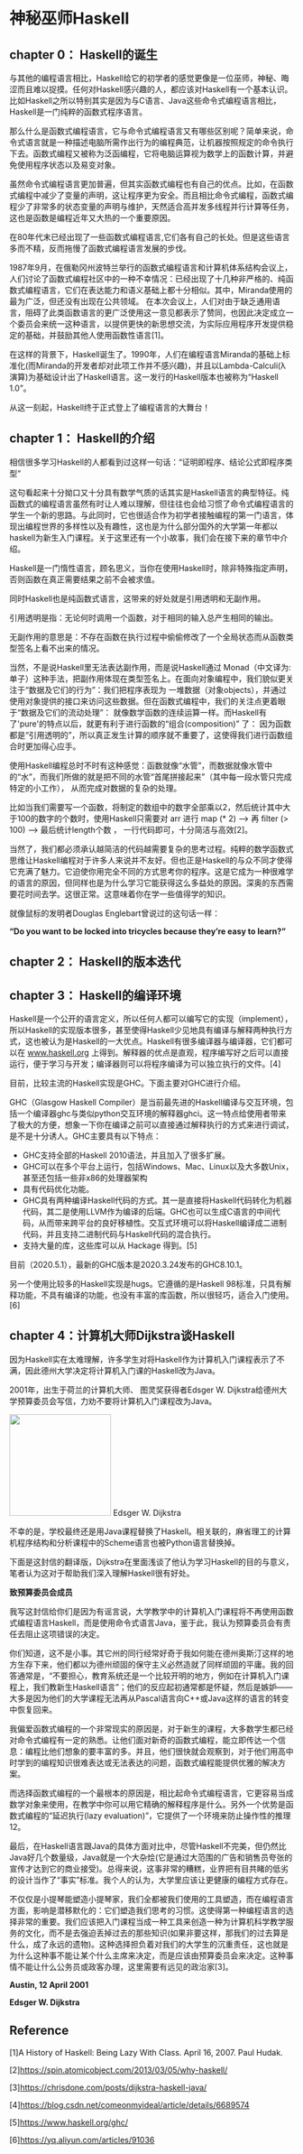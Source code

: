 # 神秘巫师Haskell

## chapter 0： Haskell的诞生

与其他的编程语言相比，Haskell给它的初学者的感觉更像是一位巫师，神秘、晦涩而且难以捉摸。任何对Haskell感兴趣的人，都应该对Haskell有一个基本认识。比如Haskell之所以特别其实是因为与C语言、Java这些命令式编程语言相比，Haskell是一门纯粹的函数式程序语言。

那么什么是函数式编程语言，它与命令式编程语言又有哪些区别呢？简单来说，命令式语言就是一种描述电脑所需作出行为的编程典范，让机器按照规定的命令执行下去。函数式编程又被称为泛函编程，它将电脑运算视为数学上的函数计算，并避免使用程序状态以及易变对象。

虽然命令式编程语言更加普遍，但其实函数式编程也有自己的优点。比如，在函数式编程中减少了变量的声明，这让程序更为安全。而且相比命令式编程，函数式编程少了非常多的状态变量的声明与维护，天然适合高并发多线程并行计算等任务，这也是函数是编程近年又大热的一个重要原因。

在80年代末已经出现了一些函数式编程语言,它们各有自己的长处。但是这些语言多而不精，反而拖慢了函数式编程语言发展的步伐。

1987年9月，在俄勒冈州波特兰举行的函数式编程语言和计算机体系结构会议上，人们讨论了函数式编程社区中的一种不幸情况：已经出现了十几种非严格的、纯函数式编程语言，它们在表达能力和语义基础上都十分相似。其中，Miranda使用的最为广泛，但还没有出现在公共领域。 在本次会议上，人们对由于缺乏通用语言，阻碍了此类函数语言的更广泛使用这一意见都表示了赞同，也因此决定成立一个委员会来统一这种语言，以提供更快的新思想交流，为实际应用程序开发提供稳定的基础，并鼓励其他人使用函数性语言[1]。

在这样的背景下，Haskell诞生了。1990年，人们在编程语言Miranda的基础上标准化(而Miranda的开发者却对此项工作并不感兴趣)，并且以Lambda-Calculi(λ演算)为基础设计出了Haskell语言。这一发行的Haskell版本也被称为“Haskell 1.0”。

从这一刻起，Haskell终于正式登上了编程语言的大舞台！

## chapter 1： Haskell的介绍

相信很多学习Haskell的人都看到过这样一句话：“证明即程序、结论公式即程序类型“

这句看起来十分拗口又十分具有数学气质的话其实是Haskell语言的典型特征。纯函数式的编程语言虽然有时让人难以理解，但往往也会给习惯了命令式编程语言的学生一个新的思路。与此同时，它也很适合作为初学者接触编程的第一门语言，体现出编程世界的多样性以及有趣性，这也是为什么部分国外的大学第一年都以haskell为新生入门课程。关于这里还有一个小故事，我们会在接下来的章节中介绍。

Haskell是一门惰性语言，顾名思义，当你在使用Haskell时，除非特殊指定声明，否则函数在真正需要结果之前不会被求值。

同时Haskell也是纯函数式语言，这带来的好处就是引用透明和无副作用。

引用透明是指：无论何时调用一个函数，对于相同的输入总产生相同的输出。

无副作用的意思是：不存在函数在执行过程中偷偷修改了一个全局状态而从函数类型签名上看不出来的情况。

当然，不是说Haskell里无法表达副作用，而是说Haskell通过 Monad（中文译为: 单子）这种手法，把副作用体现在类型签名上。在面向对象编程中，我们貌似更关注于“数据及它们的行为”：我们把程序表现为 一堆数据（对象objects），并通过使用对象提供的接口来访问这些数据。但在函数式编程中，我们的关注点更着眼于“数据及它们的流动处理”： 就像数学函数的连续运算一样。而Haskell有了'pure'的特点以后，就更有利于进行函数的“组合(composition)” 了： 因为函数都是“引用透明的”，所以真正发生计算的顺序就不重要了，这使得我们进行函数组合时更加得心应手。

使用Haskell编程总时不时有这种感觉：函数就像“水管”，而数据就像水管中的“水”，而我们所做的就是把不同的水管“首尾拼接起来”（其中每一段水管只完成特定的小工作）， 从而完成对数据的复杂的处理。

比如当我们需要写一个函数，将制定的数组中的数字全部乘以2，然后统计其中大于100的数字的个数时，使用Haskell只需要对 arr 进行 map (* 2)  ——> 再 filter (> 100) ——> 最后统计length个数 ， 一行代码即可，十分简洁与高效[2]。

当然了，我们都必须承认越简洁的代码越需要复杂的思考过程。纯粹的数学函数式思维让Haskell编程对于许多人来说并不友好。但也正是Haskell的与众不同才使得它充满了魅力。它迫使你用完全不同的方式思考你的程序。这是它成为一种很难学的语言的原因，但同样也是为什么学习它能获得这么多益处的原因。深奥的东西需要花时间去学。这很正常。这意味着你在学一些值得学的知识。

就像鼠标的发明者Douglas Englebart曾说过的这句话一样：

**“Do you want to be locked into tricycles because they’re easy to learn?”**



## chapter 2： Haskell的版本迭代


## chapter 3： Haskell的编译环境

Haskell是一个公开的语言定义，所以任何人都可以编写它的实现（implement），所以Haskell的实现版本很多，甚至使得Haskell少见地具有编译与解释两种执行方式，这也被认为是Haskell的一大优点。Haskell有很多编译器与编译器，它们都可以在 www.haskell.org 上得到。解释器的优点是直观，程序编写好之后可以直接运行，便于学习与开发；编译器则可以将程序编译为可以独立执行的文件。[4]

目前，比较主流的Haskell实现是GHC。下面主要对GHC进行介绍。

GHC（Glasgow Haskell Compiler）是当前最先进的Haskell编译与交互环境，包括一个编译器ghc与类似python交互环境的解释器ghci。这一特点给使用者带来了极大的方便，想象一下你在编译之前可以直接通过解释执行的方式来进行调试，是不是十分诱人。GHC主要具有以下特点：
+ GHC支持全部的Haskell 2010语法，并且加入了很多扩展。
+ GHC可以在多个平台上运行，包括Windows、Mac、Linux以及大多数Unix，甚至还包括一些非x86的处理器架构
+ 具有代码优化功能。
+ GHC具有两种编译Haskell代码的方式。其一是直接将Haskell代码转化为机器代码，其二是使用LLVM作为编译的后端。GHC也可以生成C语言的中间代码，从而带来跨平台的良好移植性。交互式环境可以将Haskell编译成二进制代码，并且支持二进制代码与Haskell代码的混合执行。
+ 支持大量的库，这些库可以从 Hackage 得到。[5]

目前（2020.5.1），最新的GHC版本是2020.3.24发布的GHC8.10.1。

另一个使用比较多的Haskell实现是hugs。它遵循的是Haskell 98标准，只具有解释功能，不具有编译的功能，也没有丰富的库函数，所以很轻巧，适合入门使用。[6]

## chapter 4：计算机大师Dijkstra谈Haskell

因为Haskell实在太难理解，许多学生对将Haskell作为计算机入门课程表示了不满，因此德州大学决定将计算机入门课的Haskell改为Java。

2001年，出生于荷兰的计算机大师、 图灵奖获得者Edsger W. Dijkstra给德州大学预算委员会写信，力劝不要将计算机入门课程改为Java。

<img src="https://img.it610.com/image/info5/a44660b192184e738bc0068836b8df9b.jpg" width="180">  
Edsger W. Dijkstra

不幸的是，学校最终还是用Java课程替换了Haskell。相关联的，麻省理工的计算机程序结构和分析课程中的Scheme语言也被Python语言替换掉。

下面是这封信的翻译版，Dijkstra在里面浅谈了他认为学习Haskell的目的与意义，笔者认为这对于帮助我们深入理解Haskell很有好处。


**致预算委员会成员**

我写这封信给你们是因为有谣言说，大学教学中的计算机入门课程将不再使用函数式编程语言Haskell，而是使用命令式语言Java，鉴于此，我认为预算委员会有责任去阻止这项错误的决定。

你们知道，这不是小事。其它州的同行经常好奇于我如何能在德州奥斯汀这样的地方生存下来，他们都以为德州顽固的保守主义必然造就了同样顽固的平庸。我的回答通常是，“不要担心，教育系统还是一个比较开明的地方，例如在计算机入门课程上，我们教新生Haskell语言”；他们的反应起初通常都是怀疑，然后是嫉妒——大多是因为他们的大学课程无法再从Pascal语言向C++或Java这样的语言的转变中恢复回来。

我偏爱函数式编程的一个非常现实的原因是，对于新生的课程，大多数学生都已经对命令式编程有一定的熟悉。让他们面对新奇的函数式编程，能立即传达一个信息：编程比他们想象的要丰富的多。并且，他们很快就会观察到，对于他们用高中时学到的编程知识很难表达或无法表达的问题，函数式编程能提供优雅的解决方案。

而选择函数式编程的一个最根本的原因是，相比起命令式编程语言，它更容易当成数学对象来使用，在教学中你可以用它精确的解释程序是什么。另外一个优势是函数式编程的“延迟执行(lazy evaluation)”，它提供了一个环境来防止操作性的推理12。

最后，在Haskell语言跟Java的具体方面对比中，尽管Haskell不完美，但仍然比Java好几个数量级，Java就是一个大杂烩(它是通过大范围的广告和销售员夸张的宣传才达到它的商业接受)。总得来说，这事非常的糟糕，业界把有目共睹的低劣的设计当作了“事实”标准。我个人的认为，大学里应该让更健康的编程方式存在。

不仅仅是小提琴能塑造小提琴家，我们全都被我们使用的工具塑造，而在编程语言方面，影响是潜移默化的：它们塑造我们思考的习惯。这使得第一种编程语言的选择非常的重要。我们应该把入门课程当成一种工具来创造一种为计算机科学教学服务的文化，而不是去强迫丢掉过去的那些知识(如果非要这样，那我们的过去算是什么，成了永远的遗物)。这种选择担负着对我们的大学生的沉重责任，这也就是为什么这种事不能让某个什么主席来决定，而是应该由预算委员会来决定。这种事情不能让什么公务员或政客办理，这里需要有远见的政治家[3]。

**Austin, 12 April 2001**

**Edsger W. Dijkstra**




## Reference

[1]A History of Haskell: Being Lazy With Class. April 16, 2007. Paul Hudak.

[2]https://spin.atomicobject.com/2013/03/05/why-haskell/

[3]https://chrisdone.com/posts/dijkstra-haskell-java/

[4]https://blog.csdn.net/comeonmyideal/article/details/6689574

[5]https://www.haskell.org/ghc/

[6]https://yq.aliyun.com/articles/91036
